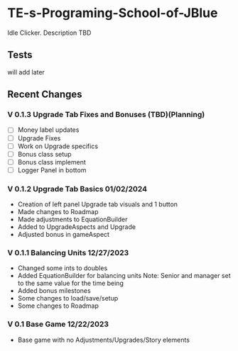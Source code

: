 # TE-s-Programing-School-of-JBlue
Idle Clicker. 
Description TBD

## Tests
will add later

## Recent Changes

### V 0.1.3 Upgrade Tab Fixes and Bonuses (TBD)(Planning)
- [ ] Money label updates
- [ ] Upgrade Fixes
- [ ] Work on Upgrade specifics
- [ ] Bonus class setup
- [ ] Bonus class implement
- [ ] Logger Panel in bottom

### V 0.1.2 Upgrade Tab Basics 01/02/2024 
- Creation of left panel Upgrade tab visuals and 1 button
- Made changes to Roadmap
- Made adjustments to EquationBuilder
- Added to UpgradeAspects and Upgrade
- Adjusted bonus in gameAspect

### V 0.1.1 Balancing Units 12/27/2023
- Changed some ints to doubles
- Added EquationBuilder for balancing units Note: Senior and manager set to the same value for the time being
- Added bonus milestones
- Some changes to load/save/setup
- Some changes to Roadmap

### V 0.1 Base Game 12/22/2023
- Base game with no Adjustments/Upgrades/Story elements
